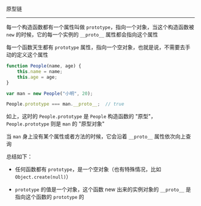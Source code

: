 原型链

----


每一个构造函数都有一个属性叫做 `prototype`，指向一个对象，当这个构造函数被 `new` 的时候，它的每一个实例的 `__proto__` 属性都会指向这个属性

每一个函数天生都有 `prototype` 属性，指向一个空对象，也就是说，不需要去手动的定义这个属性

```js
function People(name, age) {
    this.name = name;
    this.age = age;
}

var man = new People("小明", 20);

People.prototype === man.__proto__;  // true
```

如上，这时的 `People.prototype` 是 `People` 构造函数的 "原型"，`People.prototype` 则是 `man` 的 "原型对象"

当 `man` 身上没有某个属性或者方法的时候，它会沿着 `__proto__` 属性依次向上查询

总结如下：

* 任何函数都有 `prototype`，是一个空对象（也有特殊情况，比如 `Object.create(null)`）

* `prototype` 的值是一个对象，这个函数 new 出来的实例对象的 `__proto__` 是指向这个函数的 `prototype` 的